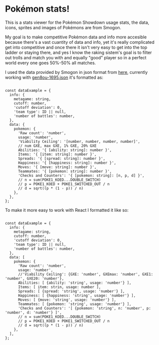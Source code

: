 # Pokémon stats!

This is a stats viewer for the Pokémon Showdown usage stats, the data, icons, sprites and images of Pokémons are from Smogon.

My goal is to make competitive Pokémon data and info more accesible because there's a vast cuantity of data and info, yet it's really complicated get into competitive and once there it isn't very easy to get into the top ladder or staying there, and yes I know the raking sistem's goal is to filter out trolls and match you with and equally "good" player so in a perfect world every one goes 50%-50% all matches.

I used the data provided by Smogon in json format from [here](https://www.smogon.com/stats/2020-04/chaos/ "json files"), currently working with [gen8ou-1695.json](https://www.smogon.com/stats/2020-04/chaos/gen8ou-1695.json "Gen 8 OU 1695 cut") it's formatted as:
```javascrpit

const dataExample = {
  info: {
    metagame: string,
    cutoff: number,
    'cutoff deviation': 0,
    'team type': ID || null,
    'number of battles': number,
  },
  data: {
    pokemon: {
      'Raw count': 'number',
      usage: 'number',
      'Viability Ceiling': '[number, number, number, number]', 
      // num GXE, max GXE, 1% GXE, 20% GXE
      Abilities: '{ [ability: string]: number }',
      Items: '{ [item: string]: number }',
      Spreads: '{ [spread: string]: number }',
      Happiness: '{ [happiness: string]: number }',
      Moves: '{ [move: string]: number }',
      Teammates: '{ [pokemon: string]: number }',
      'Checks and Counters': '{ [pokemon: string]: [n, p, d] }',
      // n = sum(POKE1_KOED...DOUBLE_SWITCH)
      // p = POKE1_KOED + POKE1_SWITCHED_OUT / n
      // d = sqrt((p * (1 - p)) / n)
    },
  },
};

```
To make it more easy to work with React I formatted it like so:

```javascrpit

const dataExample = {
  info: {
    metagame: string,
    cutoff: number,
    'cutoff deviation': 0,
    'team type': ID || null,
    'number of battles': number,
  },
  data: [
    pokemon: {
      'Raw count': 'number',
      usage: 'number',
      //'Viability Ceiling': {GXE: 'number', GXEmax: 'number', GXE1: 'number', GXE20: 'number'}, 
      Abilities: [ {ability: 'string', usage: 'number'} ],
      Items: [ item: strin, usage: number ],
      Spreads: [ {spread: 'string', usage: 'number'} ],
      Happiness: [ {happiness: 'string', usage: 'number'} ],
      Moves: [ {move: 'string', usage: 'number'} ],
      Teammates: [ {pokemon: 'string', usage: 'number'} ],
      'Checks and Counters': '[ {pokemon: 'string', n: 'number', p: 'number', d: 'number'} ]',
      // n = sum(POKE1_KOED...DOUBLE_SWITCH)
      // p = POKE1_KOED + POKE1_SWITCHED_OUT / n
      // d = sqrt((p * (1 - p)) / n)
    },
  ],
};

```
